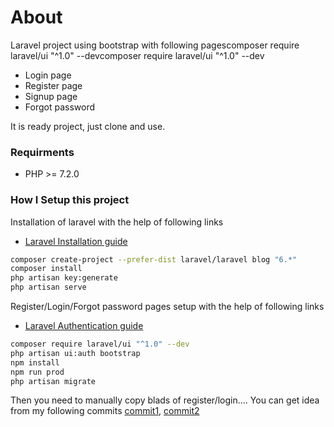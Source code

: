 # About
Laravel project using bootstrap with following pagescomposer require laravel/ui "^1.0" --devcomposer require laravel/ui "^1.0" --dev
 - Login page
 - Register page
 - Signup page
 - Forgot password

It is ready project, just clone and use.

### Requirments
 - PHP >= 7.2.0

### How I Setup this project
Installation of laravel with the help of following links
 - [Laravel Installation guide](https://laravel.com/docs/6.x/installation)

```sh
composer create-project --prefer-dist laravel/laravel blog "6.*"
composer install
php artisan key:generate
php artisan serve
```

Register/Login/Forgot password pages setup with the help of following links

 - [Laravel Authentication guide](https://laravel.com/docs/6.x/authentication)

```sh
composer require laravel/ui "^1.0" --dev
php artisan ui:auth bootstrap
npm install
npm run prod
php artisan migrate
```

Then you need to manually copy blads of register/login....
You can get idea from my following commits [commit1](https://github.com/ninjadev80/laravel6-basics/commit/324c4c2f6b5ae8b2da87782d856a01ec2bcc361f), [commit2](https://github.com/ninjadev80/laravel6-basics/commit/bffcbad97e4023e0f09680833fdbd2666f99568c)
